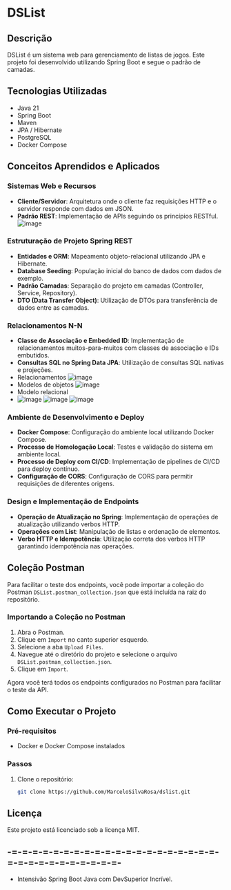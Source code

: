 # DSList

## Descrição
DSList é um sistema web para gerenciamento de listas de jogos. Este projeto foi desenvolvido utilizando Spring Boot e segue o padrão de camadas.

## Tecnologias Utilizadas
- Java 21
- Spring Boot
- Maven
- JPA / Hibernate
- PostgreSQL
- Docker Compose

## Conceitos Aprendidos e Aplicados

### Sistemas Web e Recursos
- **Cliente/Servidor**: Arquitetura onde o cliente faz requisições HTTP e o servidor responde com dados em JSON.
- **Padrão REST**: Implementação de APIs seguindo os princípios RESTful.
![image](https://github.com/user-attachments/assets/79e0c2fe-8af7-4731-abd9-8d94fec19e40)

### Estruturação de Projeto Spring REST
- **Entidades e ORM**: Mapeamento objeto-relacional utilizando JPA e Hibernate.
- **Database Seeding**: População inicial do banco de dados com dados de exemplo.
- **Padrão Camadas**: Separação do projeto em camadas (Controller, Service, Repository).
- **DTO (Data Transfer Object)**: Utilização de DTOs para transferência de dados entre as camadas.

### Relacionamentos N-N
- **Classe de Associação e Embedded ID**: Implementação de relacionamentos muitos-para-muitos com classes de associação e IDs embutidos.
- **Consultas SQL no Spring Data JPA**: Utilização de consultas SQL nativas e projeções.
- Relacionamentos
  ![image](https://github.com/user-attachments/assets/e832bbcd-7d67-4e39-9e24-3efb1a78f8cb)
- Modelos de objetos
  ![image](https://github.com/user-attachments/assets/3713c092-4eee-4569-aa85-ae20a1761820)
- Modelo relacional
- 
  ![image](https://github.com/user-attachments/assets/1f116010-e465-4a1c-a2d1-ec4b7d20f700) ![image](https://github.com/user-attachments/assets/c16bf528-ccb3-4876-9418-8c98623149d0)
  ![image](https://github.com/user-attachments/assets/cf0baca6-f04f-4944-afdb-67e349e5d8b8)

### Ambiente de Desenvolvimento e Deploy
- **Docker Compose**: Configuração do ambiente local utilizando Docker Compose.
- **Processo de Homologação Local**: Testes e validação do sistema em ambiente local.
- **Processo de Deploy com CI/CD**: Implementação de pipelines de CI/CD para deploy contínuo.
- **Configuração de CORS**: Configuração de CORS para permitir requisições de diferentes origens.

### Design e Implementação de Endpoints
- **Operação de Atualização no Spring**: Implementação de operações de atualização utilizando verbos HTTP.
- **Operações com List**: Manipulação de listas e ordenação de elementos.
- **Verbo HTTP e Idempotência**: Utilização correta dos verbos HTTP garantindo idempotência nas operações.

## Coleção Postman
Para facilitar o teste dos endpoints, você pode importar a coleção do Postman `DSList.postman_collection.json` que está incluída na raiz do repositório.

### Importando a Coleção no Postman
1. Abra o Postman.
2. Clique em `Import` no canto superior esquerdo.
3. Selecione a aba `Upload Files`.
4. Navegue até o diretório do projeto e selecione o arquivo `DSList.postman_collection.json`.
5. Clique em `Import`.

Agora você terá todos os endpoints configurados no Postman para facilitar o teste da API.
## Como Executar o Projeto

### Pré-requisitos
- Docker e Docker Compose instalados

### Passos
1. Clone o repositório:
   ```bash
   git clone https://github.com/MarceloSilvaRosa/dslist.git

## Licença
Este projeto está licenciado sob a licença MIT.

## -=-=-=-=-=-=-=-=-=-=-=-=-=-=-=-=-=-=-=-=-=-=-=-=-=-=-=-=-=-=-=-
- Intensivão Spring Boot Java com DevSuperior Incrível. 
